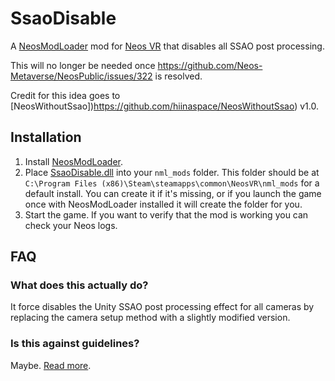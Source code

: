 # SsaoDisable

A [NeosModLoader](https://github.com/zkxs/NeosModLoader) mod for [Neos VR](https://neos.com/) that disables all SSAO post processing.

This will no longer be needed once https://github.com/Neos-Metaverse/NeosPublic/issues/322 is resolved.

Credit for this idea goes to [NeosWithoutSsao])https://github.com/hiinaspace/NeosWithoutSsao) v1.0.

## Installation
1. Install [NeosModLoader](https://github.com/zkxs/NeosModLoader).
1. Place [SsaoDisable.dll](https://github.com/zkxs/SsaoDisable/releases/latest/download/SsaoDisable.dll) into your `nml_mods` folder. This folder should be at `C:\Program Files (x86)\Steam\steamapps\common\NeosVR\nml_mods` for a default install. You can create it if it's missing, or if you launch the game once with NeosModLoader installed it will create the folder for you.
1. Start the game. If you want to verify that the mod is working you can check your Neos logs.

## FAQ
### What does this actually do?
It force disables the Unity SSAO post processing effect for all cameras by replacing the camera setup method with a slightly modified version.

### Is this against guidelines?
Maybe. [Read more](https://github.com/zkxs/NeosModLoader/blob/master/doc/neos_guidelines.md).
